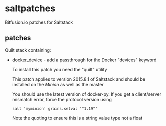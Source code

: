 # saltpatches
Bitfusion.io patches for Saltstack

## patches

Quilt stack containing:
- docker_device - add a passthrough for the Docker "devices" keyword

  To install this patch you need the "quilt" utility
  
  This patch applies to version 2015.8.1 of Saltstack and should be installed on the *Minion* as well as the master
  
  You should use the latest version of docker-py. If you get a client/server mismatch error, force the protocol version using
  
      salt 'myminion' grains.setval '"1.19"'
      
  Note the quoting to ensure this is a string value type not a float
  


